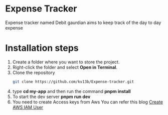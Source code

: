 # Expense Tracker 
Expense tracker named Debit gaurdian aims to keep track of the day to day expense 

# Installation steps
1. Create a folder where you want to store the project.  
2. Right-click the folder and select **Open in Terminal**.  
4. Clone the repository
   ```bash
   git clone https://github.com/kv13b/Expense-tracker.git
5. type **cd my-app** and then run the command **pnpm install**
6. To start the dev server **pnpm run dev**
7. You need to create Access keys from Aws You can refer this blog [Create AWS IAM User](https://medium.com/@mudasirhaji/how-to-create-an-aws-iam-user-a-step-by-step-guide-39d2a07a1670)
